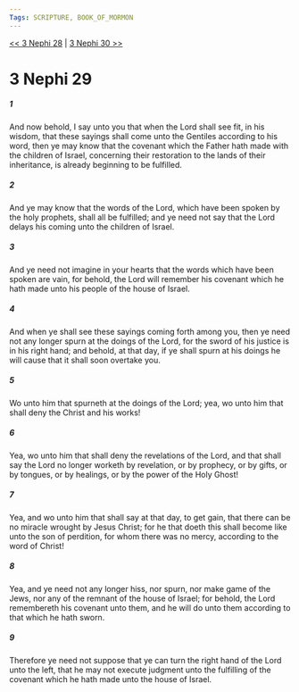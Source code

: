 ```yaml
---
Tags: SCRIPTURE, BOOK_OF_MORMON
---
```


[<< 3 Nephi 28](BOOK_OF_MORMON/11_3_Nephi/3_Nephi_28.md) | [3 Nephi 30 >>](BOOK_OF_MORMON/11_3_Nephi/3_Nephi_30.md)

# 3 Nephi 29

##### 1
 And now behold, I say unto you that when the Lord shall see fit, in his wisdom, that these sayings shall come unto the Gentiles according to his word, then ye may know that the covenant which the Father hath made with the children of Israel, concerning their restoration to the lands of their inheritance, is already beginning to be fulfilled.
##### 2
 And ye may know that the words of the Lord, which have been spoken by the holy prophets, shall all be fulfilled; and ye need not say that the Lord delays his coming unto the children of Israel.
##### 3
 And ye need not imagine in your hearts that the words which have been spoken are vain, for behold, the Lord will remember his covenant which he hath made unto his people of the house of Israel.
##### 4
 And when ye shall see these sayings coming forth among you, then ye need not any longer spurn at the doings of the Lord, for the sword of his justice is in his right hand; and behold, at that day, if ye shall spurn at his doings he will cause that it shall soon overtake you.
##### 5
 Wo unto him that spurneth at the doings of the Lord; yea, wo unto him that shall deny the Christ and his works!
##### 6
 Yea, wo unto him that shall deny the revelations of the Lord, and that shall say the Lord no longer worketh by revelation, or by prophecy, or by gifts, or by tongues, or by healings, or by the power of the Holy Ghost!
##### 7
 Yea, and wo unto him that shall say at that day, to get gain, that there can be no miracle wrought by Jesus Christ; for he that doeth this shall become like unto the son of perdition, for whom there was no mercy, according to the word of Christ!
##### 8
 Yea, and ye need not any longer hiss, nor spurn, nor make game of the Jews, nor any of the remnant of the house of Israel; for behold, the Lord remembereth his covenant unto them, and he will do unto them according to that which he hath sworn.
##### 9
 Therefore ye need not suppose that ye can turn the right hand of the Lord unto the left, that he may not execute judgment unto the fulfilling of the covenant which he hath made unto the house of Israel.

